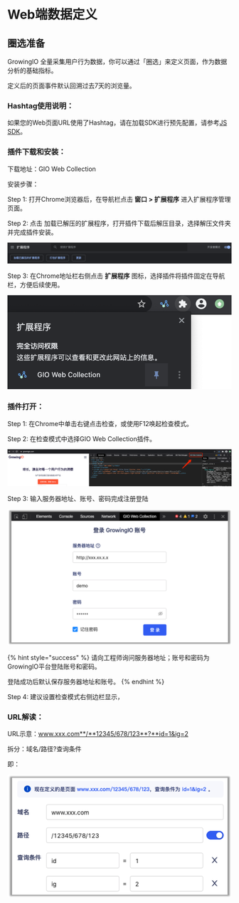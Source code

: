 # Web端数据定义

## 圈选准备

GrowingIO 全量采集用户行为数据，你可以通过「圈选」来定义页面，作为数据分析的基础指标。

定义后的页面事件默认回溯过去7天的浏览量。

### Hashtag使用说明：

如果您的Web页面URL使用了Hashtag，请在加载SDK进行预先配置，请参考[JS SDK](../../../../developer-manual/sdkintegrated/cdp/js-sdk.md#chu-shi-hua-can-shu-api)。

### 插件下载和安装：

下载地址：GIO Web Collection

安装步骤：

Step 1: 打开Chrome浏览器后，在导航栏点击 **窗口 &gt; 扩展程序** 进入扩展程序管理页面。

Step 2: 点击 加载已解压的扩展程序，打开插件下载后解压目录，选择解压文件夹并完成插件安装。

![](../../../../.gitbook/assets/image%20%28367%29.png)

Step 3: 在Chrome地址栏右侧点击 **扩展程序** 图标，选择插件将插件固定在导航栏，方便后续使用。

![](../../../../.gitbook/assets/image%20%28368%29.png)

### 插件打开：

Step 1: 在Chrome中单击右键点击检查，或使用F12唤起检查模式。

Step 2: 在检查模式中选择GIO Web Collection插件。

![](../../../../.gitbook/assets/image%20%28366%29.png)

Step 3: 输入服务器地址、账号、密码完成注册登陆

![](../../../../.gitbook/assets/image%20%28370%29.png)

{% hint style="success" %}
请向工程师询问服务器地址；账号和密码为GrowingIO平台登陆账号和密码。

登陆成功后默认保存服务器地址和账号。
{% endhint %}

Step 4: 建议设置检查模式右侧边栏显示，



### URL解读：

URL示意：www.xxx.com**/**12345/678/123**?**id=1&ig=2

拆分：域名/路径?查询条件

即：

![](../../../../.gitbook/assets/image%20%28369%29.png)

### 

















